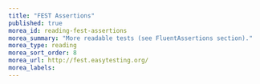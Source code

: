 ```yaml
---
title: "FEST Assertions"
published: true
morea_id: reading-fest-assertions
morea_summary: "More readable tests (see FluentAssertions section)."
morea_type: reading
morea_sort_order: 8
morea_url: http://fest.easytesting.org/
morea_labels:
---
```



